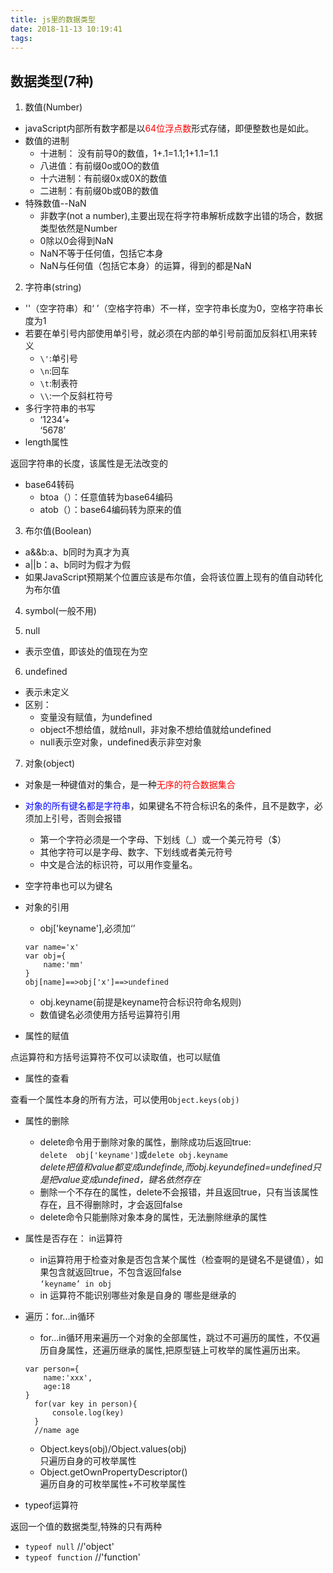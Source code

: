 ```yaml
---
title: js里的数据类型
date: 2018-11-13 10:19:41
tags:
---
```

## 数据类型(7种)

1. 数值(Number)

- javaScript内部所有数字都是以<font color="red">64位浮点数</font>形式存储，即便整数也是如此。
- 数值的进制
     - 十进制： 没有前导0的数值，1+.1=1.1;1+1.1=1.1
     - 八进值：有前缀0o或0O的数值
     - 十六进制：有前缀0x或0X的数值
     - 二进制：有前缀0b或0B的数值
- 特殊数值--NaN
    - 非数字(not a number),主要出现在将字符串解析成数字出错的场合，数据类型依然是Number
    - 0除以0会得到NaN
    - NaN不等于任何值，包括它本身
    - NaN与任何值（包括它本身）的运算，得到的都是NaN

2. 字符串(string)

- ''（空字符串）和‘ ’（空格字符串）不一样，空字符串长度为0，空格字符串长度为1
- 若要在单引号内部使用单引号，就必须在内部的单引号前面加反斜杠\用来转义
   - `\'`:单引号
   - `\n`:回车
   - `\t`:制表符 
   - `\\`:一个反斜杠符号
- 多行字符串的书写
    - ‘1234’+<br>
      ‘5678’
- length属性

返回字符串的长度，该属性是无法改变的

- base64转码
   - btoa（）：任意值转为base64编码
   - atob（）：base64编码转为原来的值


3. 布尔值(Boolean)

- a&&b:a、b同时为真才为真
- a||b：a、b同时为假才为假
- 如果JavaScript预期某个位置应该是布尔值，会将该位置上现有的值自动转化为布尔值

4. symbol(一般不用)

5. null

- 表示空值，即该处的值现在为空

6. undefined

- 表示未定义
- 区别：
    - 变量没有赋值，为undefined
    - object不想给值，就给null，非对象不想给值就给undefined
    - null表示空对象，undefined表示非空对象

7. 对象(object)

- 对象是一种键值对的集合，是一种<font color="red">无序的符合数据集合</font>
- <font color="blue">对象的所有键名都是字符串</font>，如果键名不符合标识名的条件，且不是数字，必须加上引号，否则会报错
   - 第一个字符必须是一个字母、下划线（_）或一个美元符号（$）
   - 其他字符可以是字母、数字、下划线或者美元符号
   - 中文是合法的标识符，可以用作变量名。
- 空字符串也可以为键名

- 对象的引用
   - obj['keyname'],必须加‘’<br>
  ```
  var name='x'
  var obj={
      name:'mm'
  }
  obj[name]==>obj['x']==>undefined
  ```
   - obj.keyname(前提是keyname符合标识符命名规则)
   - 数值键名必须使用方括号运算符引用

- 属性的赋值

点运算符和方括号运算符不仅可以读取值，也可以赋值

- 属性的查看

查看一个属性本身的所有方法，可以使用`Object.keys(obj)`

- 属性的删除

    - delete命令用于删除对象的属性，删除成功后返回true:<br>
`delete  obj['keyname']`或`delete obj.keyname`<br>
*delete把值和value都变成undefinde,而obj.keyundefined=undefined只是把value变成undefined，键名依然存在*
    - 删除一个不存在的属性，delete不会报错，并且返回true，只有当该属性存在，且不得删除时，才会返回false
    - delete命令只能删除对象本身的属性，无法删除继承的属性

- 属性是否存在： in运算符

   - in运算符用于检查对象是否包含某个属性（检查啊的是键名不是键值），如果包含就返回true，不包含返回false<br>
`‘keyname’ in obj`
  - in 运算符不能识别哪些对象是自身的 哪些是继承的

- 遍历：for...in循环

  - for...in循环用来遍历一个对象的全部属性，跳过不可遍历的属性，不仅遍历自身属性，还遍历继承的属性,把原型链上可枚举的属性遍历出来。
  ```
  var person={
      name:'xxx',
      age:18
  }
    for(var key in person){
        console.log(key)
    }
    //name age
    ```
    - Object.keys(obj)/Object.values(obj)<br>
    只遍历自身的可枚举属性
    - Object.getOwnPropertyDescriptor()<br>
    遍历自身的可枚举属性+不可枚举属性

- typeof运算符

返回一个值的数据类型,特殊的只有两种<br>
   - `typeof null` //'object'
   - `typeof function` //'function'
